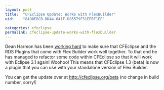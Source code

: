 ```yaml
---
layout: post
title:  "CFEclipse Update: Works with FlexBuilder"
uid:	"8A98EBCB-DD44-641F-D85579F31EFBF1EF"

categories: cfeclipse
permalink: cfeclipse-update-works-with-flexbuilder
---
```

Dean Harmon has been <a href="http://www.cfreport.org/index.cfm/2006/10/12/CFEclipse-13-Beta-and-FlexBuilder">working hard</a> to make sure that CFEclipse and the RDS Plugins that come with Flex Builder work well together. To that end he has managed to refactor some code within CFEclipse so that it will work with Eclipse 3.1 again! Woohoo! This means that CFEclipse 1.3 (beta) is now a plugin that you can use with your standalone version of Flex Builder.

You can get the update over at <a href="http://cfeclipse.org/beta">http://cfeclipse.org/beta</a> (no change in build number, sorry!)